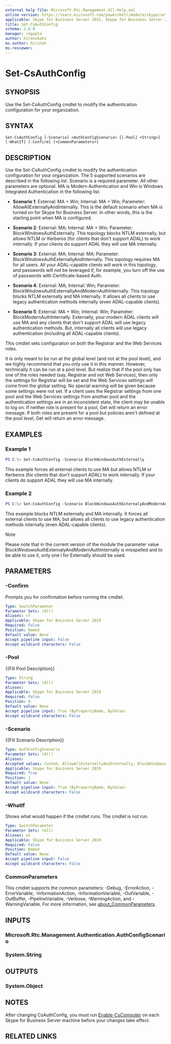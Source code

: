 ```yaml
---
external help file: Microsoft.Rtc.Management.dll-Help.xml
online version: https://learn.microsoft.com/powershell/module/skype/set-csauthconfig
applicable: Skype for Business Server 2015, Skype for Business Server 2019
title: Set-CsAuthConfig
schema: 2.0.0
manager: rogupta
author: hirenshah1
ms.author: hirshah
ms.reviewer:
---
```


# Set-CsAuthConfig

## SYNOPSIS
Use the Set-CsAuthConfig cmdlet to modify the authentication configuration for your organization.

## SYNTAX

```
Set-CsAuthConfig [-Scenario] <AuthConfigScenario> [[-Pool] <String>] [-WhatIf] [-Confirm] [<CommonParameters>]
```

## DESCRIPTION
Use the Set-CsAuthConfig cmdlet to modify the authentication configuration for your organization. The 5 supported scenarios are described in the following list. Scenario is a required parameter. All other parameters are optional. MA is Modern Authentication and Win is Windows Integrated Authentication in the following list.

- **Scenario 1**: External: MA + Win; Internal: MA + Win; Parameter: AllowAllExternallyAndInternally. This is the default scenario when MA is turned on for Skype for Business Server. In other words, this is the starting point when MA is configured. 

- **Scenario 2**: External: MA; Internal: MA + Win; Parameter: BlockWindowsAuthExternally. This topology blocks NTLM externally, but allows NTLM or Kerberos (for clients that don't support ADAL) to work internally. If your clients do support ADAL they will use MA internally.

- **Scenario 3**: External: MA; Internal: MA; Parameter: BlockWindowsAuthExternallyAndInternally. This topology requires MA for all users. All your ADAL-capable clients will work in this topology, and passwords will not be leveraged if, for example, you turn off the use of passwords with Certificate-based Auth. 

- **Scenario 4**: External: MA; Internal: Win; Parameter: BlockWindowsAuthExternallyAndModernAuthInternally. This topology blocks NTLM externally and MA internally. It allows all clients to use legacy authentication methods internally (even ADAL-capable clients).

- **Scenario 5**: External: MA + Win; Internal: Win; Parameter: BlockModernAuthInternally. Externally, your modern ADAL clients will use MA and any clients that don't support ADAL will use legacy authentication methods. But, internally all clients will use legacy authentication (including all ADAL-capable clients).

This cmdlet sets configuration on both the Registrar and the Web Services roles.

It is only meant to be run at the global level (and not at the pool level), and we highly recommend that you only use it in this manner. However, technically it can be run at a pool level. But realize that if the pool only has one of the roles needed (say, Registrar and not Web Services), then only the settings for Registrar will be set and the Web Services settings will come from the global setting. No special warning will be given because some settings were not set. If a client uses the Registrar settings from one pool and the Web Services settings from another pool and the authentication settings are in an inconsistent state, the client may be unable to log on. If neither role is present for a pool, Get will return an error message. If both roles are present for a pool but policies aren't defined at the pool level, Get will return an error message.


## EXAMPLES

### Example 1
```powershell
PS C:\> Set-CsAuthConfig -Scenario BlockWindowsAuthExternally
```

This example forces all external clients to use MA but allows NTLM or Kerberos (for clients that don't support ADAL) to work internally. If your clients do support ADAL they will use MA internally.

### Example 2
```powershell
PS C:\> Set-CsAuthConfig -Scenario BlockWindowsAuthExternalyAndModernAuthInternally
```

This example blocks NTLM externally and MA internally. It forces all external clients to use MA, but allows all clients to use legacy authentication methods internally (even ADAL-capable clients). 

> [!NOTE]
> Please note that in the current version of the module the parameter value BlockWindowsAuthExternalyAndModernAuthInternally is misspelled and to be able to use it, only one l for Externally should be used.

## PARAMETERS

### -Confirm
Prompts you for confirmation before running the cmdlet.

```yaml
Type: SwitchParameter
Parameter Sets: (All)
Aliases: cf
Applicable: Skype for Business Server 2019
Required: False
Position: Named
Default value: None
Accept pipeline input: False
Accept wildcard characters: False
```

### -Pool
{{Fill Pool Description}}

```yaml
Type: String
Parameter Sets: (All)
Aliases:
Applicable: Skype for Business Server 2019
Required: False
Position: 0
Default value: None
Accept pipeline input: True (ByPropertyName, ByValue)
Accept wildcard characters: False
```

### -Scenario
{{Fill Scenario Description}}

```yaml
Type: AuthConfigScenario
Parameter Sets: (All)
Aliases:
Accepted values: Custom, AllowAllExternallyAndInternally, BlockWindowsAuthExternally, BlockWindowsAuthExternallyAndInternally, BlockWindowsAuthExternalyAndModernAuthInternally, BlockModernAuthInternally
Applicable: Skype for Business Server 2019
Required: True
Position: 1
Default value: None
Accept pipeline input: True (ByPropertyName, ByValue)
Accept wildcard characters: False
```

### -WhatIf
Shows what would happen if the cmdlet runs.
The cmdlet is not run.

```yaml
Type: SwitchParameter
Parameter Sets: (All)
Aliases: wi
Applicable: Skype for Business Server 2019
Required: False
Position: Named
Default value: None
Accept pipeline input: False
Accept wildcard characters: False
```

### CommonParameters
This cmdlet supports the common parameters: -Debug, -ErrorAction, -ErrorVariable, -InformationAction, -InformationVariable, -OutVariable, -OutBuffer, -PipelineVariable, -Verbose, -WarningAction, and -WarningVariable.
For more information, see [about_CommonParameters](https://go.microsoft.com/fwlink/?LinkID=113216).

## INPUTS

### Microsoft.Rtc.Management.Authentication.AuthConfigScenario

### System.String

## OUTPUTS

### System.Object

## NOTES

After changing CsAuthConfig, you must run [Enable-CsComputer](https://learn.microsoft.com/powershell/module/skype/enable-cscomputer?view=skype-ps) on each Skype for Business Server machine before your changes take effect.

## RELATED LINKS
